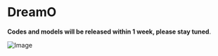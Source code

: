 # DreamO

**Codes and models will be released within 1 week, please stay tuned**.

![Image](https://github.com/user-attachments/assets/c40d73a4-66a0-4caa-a018-671a0a15d921)

